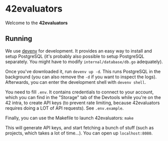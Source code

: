 # 42evaluators

Welcome to the **42evaluators**

## Running

We use [devenv](https://devenv.sh) for development. It provides an easy way to
install and setup PostgreSQL (it's probably also possible to setup PostgreSQL
separately. You might have to modify `internal/database/db.go` adequately).

Once you've downloaded it, run `devenv up -d`. This runs PostgreSQL in the background
(you can also remove the `-d` if you want to inspect the logs). Afterwards, you
can enter the development shell with `devenv shell`.

You need to fill `.env`. It contains credentials to connect to your account,
which you can find in the "Storage" tab of the Devtools while you're on the 42 intra,
to create API keys (to prevent rate limiting, because 42evaluators requires
doing a LOT of API requests). See `.env.example`.

Finally, you can use the Makefile to launch 42evaluators: `make`

This will generate API keys, and start fetching a bunch of stuff (such as
projects, which takes a lot of time...). You can open up `localhost:8080`.
